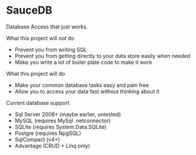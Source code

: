SauceDB
=======

Database Access that just works.

What this project will not do

*  Prevent you from writing SQL
*  Prevent you from getting directly to your data store easily when needed
*  Make you write a lot of boiler plate code to make it work

What this project will do

*  Make your common database tasks easy and pain free
*  Allow you to access your data fast without thinking about it

Current database support

*  Sql Server 2008+ (maybe earlier, untested)
*  MySQL (requires MySql .netconnector)
*  SQLite (requires System.Data.SQLite)
*  Postgre (requires NpgSQL)
*  SqlCompact (v4+)
*  Advantage (CRUD + Linq only)
